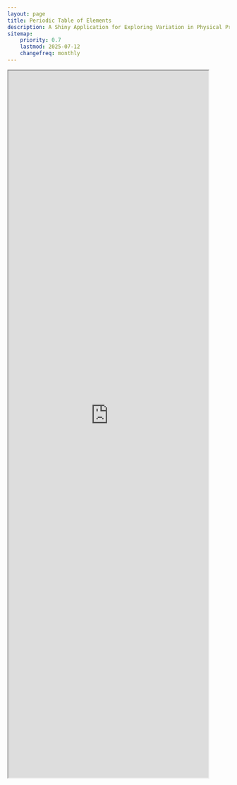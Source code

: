 ```yaml
---
layout: page
title: Periodic Table of Elements
description: A Shiny Application for Exploring Variation in Physical Properties of Elements 
sitemap:
    priority: 0.7
    lastmod: 2025-07-12
    changefreq: monthly
---
```


<iframe src="https://01980170-413f-791d-6d27-f1662a0fa8cd.share.connect.posit.cloud/" width="90%" height="1600"></iframe> 